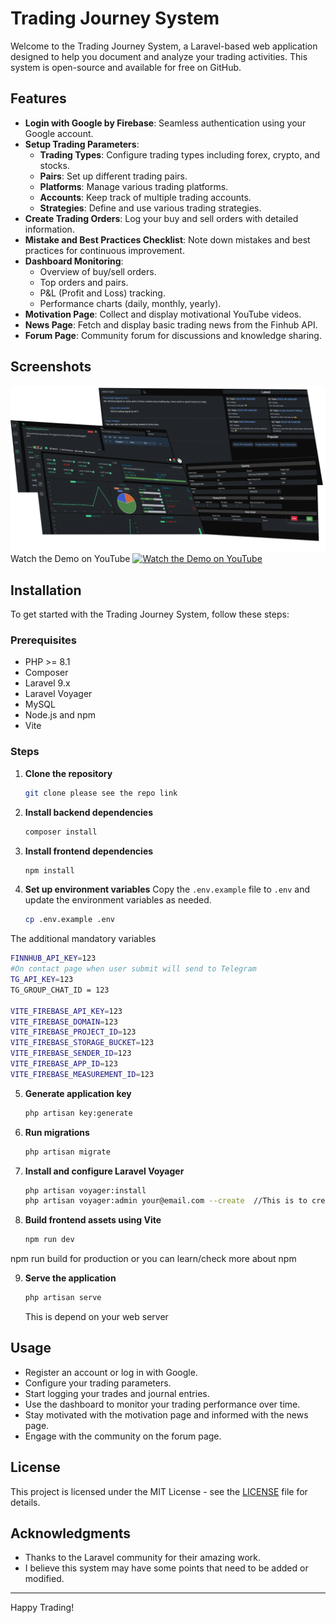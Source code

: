 # Trading Journey System

Welcome to the Trading Journey System, a Laravel-based web application designed to help you document and analyze your trading activities. This system is open-source and available for free on GitHub.

## Features

- **Login with Google by Firebase**: Seamless authentication using your Google account.
- **Setup Trading Parameters**:
  - **Trading Types**: Configure trading types including forex, crypto, and stocks.
  - **Pairs**: Set up different trading pairs.
  - **Platforms**: Manage various trading platforms.
  - **Accounts**: Keep track of multiple trading accounts.
  - **Strategies**: Define and use various trading strategies.
- **Create Trading Orders**: Log your buy and sell orders with detailed information.
- **Mistake and Best Practices Checklist**: Note down mistakes and best practices for continuous improvement.
- **Dashboard Monitoring**:
  - Overview of buy/sell orders.
  - Top orders and pairs.
  - P&L (Profit and Loss) tracking.
  - Performance charts (daily, monthly, yearly).
- **Motivation Page**: Collect and display motivational YouTube videos.
- **News Page**: Fetch and display basic trading news from the Finhub API.
- **Forum Page**: Community forum for discussions and knowledge sharing.


## Screenshots

![Dashboard Screenshot](https://github.com/tepmakaraofficial/mtj-laravel/blob/main/public/images/MTJ%20background.png)  
Watch the Demo on YouTube 
[![Watch the Demo on YouTube](https://img.youtube.com/vi/f8gsj2qBfvQ/0.jpg)](https://www.youtube.com/watch?v=f8gsj2qBfvQ)

## Installation

To get started with the Trading Journey System, follow these steps:

### Prerequisites

- PHP >= 8.1
- Composer
- Laravel 9.x
- Laravel Voyager
- MySQL
- Node.js and npm
- Vite

### Steps

1. **Clone the repository**
    ```bash
    git clone please see the repo link

    ```

2. **Install backend dependencies**
    ```bash
    composer install
    ```

3. **Install frontend dependencies**
    ```bash
    npm install
    ```

4. **Set up environment variables**
    Copy the `.env.example` file to `.env` and update the environment variables as needed.
    ```bash
    cp .env.example .env
    ```
The additional mandatory variables
```bash
FINNHUB_API_KEY=123
#On contact page when user submit will send to Telegram
TG_API_KEY=123
TG_GROUP_CHAT_ID = 123

VITE_FIREBASE_API_KEY=123
VITE_FIREBASE_DOMAIN=123
VITE_FIREBASE_PROJECT_ID=123
VITE_FIREBASE_STORAGE_BUCKET=123
VITE_FIREBASE_SENDER_ID=123
VITE_FIREBASE_APP_ID=123
VITE_FIREBASE_MEASUREMENT_ID=123
```
5. **Generate application key**
    ```bash
    php artisan key:generate
    ```

6. **Run migrations**
    ```bash
    php artisan migrate
    ```

7. **Install and configure Laravel Voyager**
    ```bash
    php artisan voyager:install
    php artisan voyager:admin your@email.com --create  //This is to create backend admin
    ```
    
8. **Build frontend assets using Vite**
    ```bash
    npm run dev
    ```
npm run build for production or you can learn/check more about npm

9. **Serve the application**
    ```bash
    php artisan serve
    ```
    This is depend on your web server

## Usage

- Register an account or log in with Google.
- Configure your trading parameters.
- Start logging your trades and journal entries.
- Use the dashboard to monitor your trading performance over time.
- Stay motivated with the motivation page and informed with the news page.
- Engage with the community on the forum page.


## License

This project is licensed under the MIT License - see the [LICENSE](LICENSE) file for details.

## Acknowledgments

- Thanks to the Laravel community for their amazing work.
- I believe this system may have some points that need to be added or modified.

---

Happy Trading!

